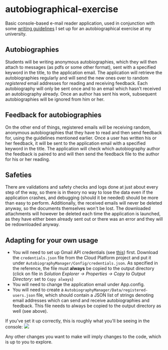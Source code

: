 # autobiographical-exercise

Basic console-based e-mail reader application, used in conjunction with some [writing guidelines](https://docs.google.com/document/d/18doylw8PJhlrARf5Pvpo_ae5FfNPjlZqvVm_UAUXfQU/edit?usp=sharing) I set up for an autobiographical exercise at my university.

## Autobiographies
Students will be writing anonymous autobiographies, which they will then attach to messages (as pdfs or some other format), sent with a specified keyword in the title, to the application email. 
The application will retrieve the autobiographies regularly and will send the new ones over to random *registered* email addresses for reading and receiving feedback.
Each autobiography will only be sent once and to an email which hasn't received an autobiography already. 
Once an author has sent his work, subsequent autobiographies will be ignored from him or her.

## Feedback for autobiographies
On the other end of things, registered emails will be receiving random, anonymous autobiographies that they have to read and then send feedback for, using the guidelines mentioned earlier.
Once a user has written his or her feedback, it will be sent to the application email with a specified keyword in the title.
The application will check which autobiography author the feedback is paired to and will then send the feedback file to the author for his or her reading.

## Safeties
There are validations and safety checks and logs done at just about every step of the way, so there is in theory no way to lose the data even if the application crashes, and debugging (should it be needed) should be more than easy to perform. Additionally, the received emails will never be deleted anyway, so the documents themselves won't be lost. The downloaded attachments will however be deleted each time the application is launched, as they have either been already sent out or there was an error and they will be redownloaded anyway.

## Adapting for your own usage
- You will need to set up Gmail API credentials (see [this](https://developers.google.com/gmail/api/quickstart/dotnet)) first. Download the `credentials.json` file from the Cloud Platform project and put it under `AutobiographyManager/Config/credentials.json`. As specified in the reference, the file must **always** be copied to the output directory (click on file in _Solution Explorer -> Properties -> Copy to Output Directory_: set to `Copy always`)
- You will need to change the application email under App.config.
- You will need to create a `AutobiographyManager/Data/registered-users.json` file, which should contain a JSON list of strings denoting email addresses which can send and receive autobiographies and feedback. This file needs to always be copied to the output directory as well (see above).

If you've set it up correctly, this is roughly what you'll be seeing in the console:
![](https://i.imgur.com/AoFqTY1.png)

Any other changes you want to make will imply changes to the code, which is up to you to explore.
